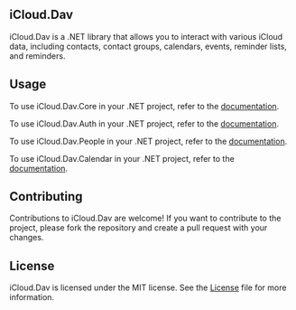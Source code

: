 ## iCloud.Dav
iCloud.Dav is a .NET library that allows you to interact with various iCloud data, including contacts, contact groups, calendars, events, reminder lists, and reminders.

## Usage
To use iCloud.Dav.Core in your .NET project, refer to the [documentation](iCloud.Dav.Core).

To use iCloud.Dav.Auth in your .NET project, refer to the [documentation](iCloud.Dav.Auth).

To use iCloud.Dav.People in your .NET project, refer to the [documentation](iCloud.Dav.People).

To use iCloud.Dav.Calendar in your .NET project, refer to the [documentation](iCloud.Dav.Calendar).

## Contributing
Contributions to iCloud.Dav are welcome! If you want to contribute to the project, please fork the repository and create a pull request with your changes.

## License
iCloud.Dav is licensed under the MIT license. See the [License](License) file for more information.

